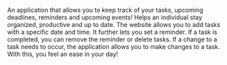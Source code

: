 An application that allows you to keep track of your tasks, upcoming deadlines, reminders and upcoming events! Helps an individual stay organized, productive and up to date. The website allows you to add tasks with a specific date and time. It further lets you set a reminder. If a task is completed, you can remove the reminder or delete tasks. If a change to a task needs to occur, the application allows you to make changes to a task. With this, you feel an ease in your day!
